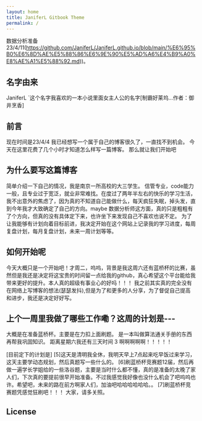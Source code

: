 ```yaml
---
layout: home
title: JaniferL Gitbook Theme
permalink: /
---
```


数据分析准备23/4/11(https://github.com/JaniferL/JaniferL.github.io/blob/main/%E6%95%B0%E6%8D%AE%E5%88%86%E6%9E%90%E5%AD%A6%E4%B9%A0%E8%AE%A1%E5%88%92.md))。
## 名字由来
JaniferL 
`这个名字我喜欢的一本小说里面女主人公的名字[制霸好莱坞...作者：御井烹香]

## 前言
现在时间是23/4/4
我已经想写一个属于自己的博客很久了，一直找不到机会。
今天在这里花费了几个小时才知道怎么样写一篇博客。
那么就让我们开始吧

## 为什么要写这篇博客

简单介绍一下自己的情况，我是南京一所高校的大三学生。
信管专业，code能力一般，且专业过于宽泛，就业非常难找。在度过了两年半左右的快乐的学习生活，我不出意外的焦虑了，因为真的不知道自己能做什么，每天疯狂失眠，掉头发，直到今年我才大致确定了自己的方向。maybe 数据分析师这方面，真的只是粗粗有了个方向，但真的没有具体定下来，也许坐下来发现自己不喜欢也说不定。
为了让我能够有计划向着目标前进，我决定开始在这个网站上记录我的学习进度，每周复盘计划，每月复盘计划，未来一周计划等等。
## 如何开始呢

今天大概只是一个开始吧！才周二，呜呜，背景是我这周六还有蓝桥杯的比赛，虽然但是我还是决定将这宝贵的时间留一点给我的github，真心希望这个平台能给我带来更好的提升。本人真的超级有事业心的好吗！！！
我之前其实真的完全没有在网络上写博客的想法(瑟瑟发抖),但是为了和更多的人分享，为了督促自己提高和进步，我还是决定好好写。
## 上个一周里我做了哪些工作嘞？这周的计划是---
大概是在准备蓝桥杯。主要是在力扣上面刷题。
是一本叫做算法通关手册的东西再帮我巩固知识。
距离星期六我还有三天时间   3 啊啊啊啊啊！！！！！

[目前定下的计划是]
[5]这天是清明我全休，我明天早上7点起来吃早饭过来学习，这天主要学动态规划，然后真题写一些什么的。
[6]刷蓝桥杯竞赛题12届，然后再做一遍学长学姐给的一些洛谷题，主要是当时什么都不懂，真的是准备的太晚了家人们，下次真的要提前很早开始准备。不过我感觉我好像也没什么机会了吧呜呜也许。希望吧，未来的路在前方啊家人们，加油吧哈哈哈哈哈哈。。
[7]刷蓝桥杯竞赛题凭感觉狂刷吧！！！
大家，请多关照。



## License

